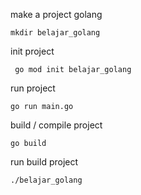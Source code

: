 make a project golang 
 ```
 mkdir belajar_golang
 ```
init project
 ```
  go mod init belajar_golang
 ```
run project
 ```
 go run main.go
 ```
build / compile project
 ```
 go build
 ``` 
run build project
 ```
 ./belajar_golang
 ```
